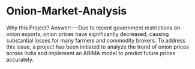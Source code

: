 # Onion-Market-Analysis

Why this Project?
Answer:---Due to recent government restrictions on onion exports, onion prices have significantly decreased, causing substantial losses for many farmers and commodity brokers. To address this issue, a project has been initiated to analyze the trend of onion prices across India and implement an ARIMA model to predict future prices accurately.
